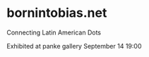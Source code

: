# bornintobias.net
 Connecting Latin American Dots


Exhibited at panke gallery
September 14 
19:00
